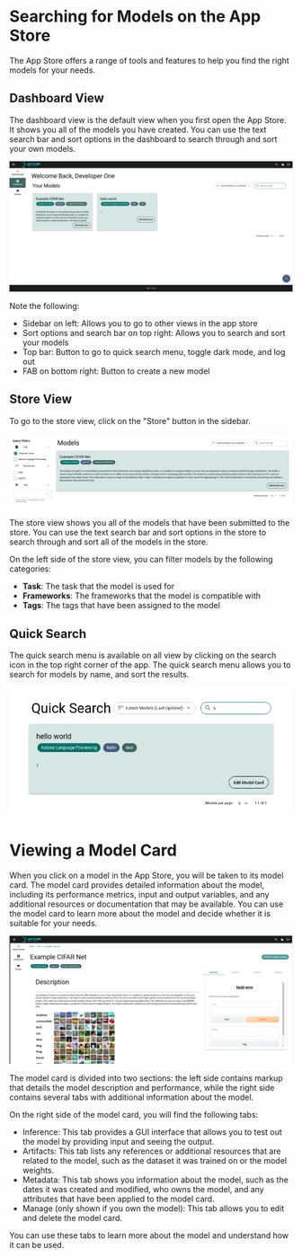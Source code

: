 # Searching for Models on the App Store

The App Store offers a range of tools and features to help you find the right models for your needs.

## Dashboard View

The dashboard view is the default view when you first open the App Store. It shows you all of the models you have created. You can use the text search bar and sort options in the dashboard to search through and sort your own models.

![Dashboard View](../_static/dashboard.png)

Note the following:

- Sidebar on left: Allows you to go to other views in the app store
- Sort options and search bar on top right: Allows you to search and sort your models
- Top bar: Button to go to quick search menu, toggle dark mode, and log out
- FAB on bottom right: Button to create a new model

## Store View

To go to the store view, click on the "Store" button in the sidebar.

![Store View](../_static/store.png)

The store view shows you all of the models that have been submitted to the store. You can use the text search bar and sort options in the store to search through and sort all of the models in the store.

On the left side of the store view, you can filter models by the following categories:

- **Task**: The task that the model is used for
- **Frameworks**: The frameworks that the model is compatible with
- **Tags**: The tags that have been assigned to the model

## Quick Search

The quick search menu is available on all view by clicking on the search icon in the top right corner of the app. The quick search menu allows you to search for models by name, and sort the results.

![Quick Search](../_static/quick-search.png)

# Viewing a Model Card

When you click on a model in the App Store, you will be taken to its model card. The model card provides detailed information about the model, including its performance metrics, input and output variables, and any additional resources or documentation that may be available. You can use the model card to learn more about the model and decide whether it is suitable for your needs.

![Model Card](../_static/model-cards/model-card.png)

The model card is divided into two sections: the left side contains markup that details the model description and performance, while the right side contains several tabs with additional information about the model.

On the right side of the model card, you will find the following tabs:

- Inference: This tab provides a GUI interface that allows you to test out the model by providing input and seeing the output.
- Artifacts: This tab lists any references or additional resources that are related to the model, such as the dataset it was trained on or the model weights.
- Metadata: This tab shows you information about the model, such as the dates it was created and modified, who owns the model, and any attributes that have been applied to the model card.
- Manage (only shown if you own the model): This tab allows you to edit and delete the model card.

You can use these tabs to learn more about the model and understand how it can be used.
